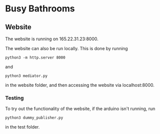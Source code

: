 # Busy Bathrooms

## Website

The website is running on 165.22.31.23:8000.

The website can also be run locally. This is done by running

```python3 -m http.server 8000```

and

```python3 mediator.py```

in the website folder, and then accessing the website via localhost:8000.

### Testing

To try out the functionality of the website, if the arduino isn't running, run

```python3 dummy_publisher.py```

in the test folder.